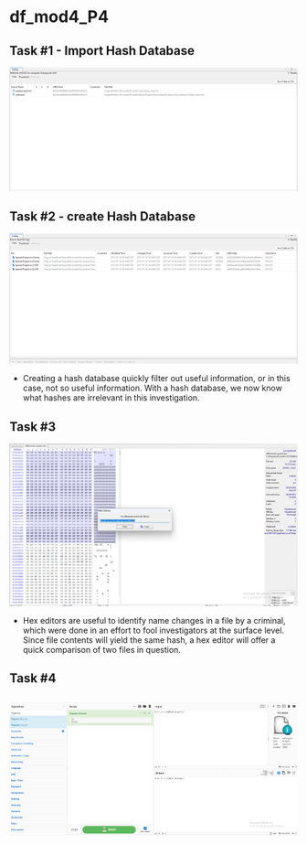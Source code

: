 # df_mod4_P4

## Task #1 - Import Hash Database
![Autopsy screenshot](image.png)

## Task #2 - create Hash Database
![Known bad files screenshot](image-2.png)
- Creating a hash database quickly filter out useful information, or in this case, not so useful information. With a hash database, we now know what hashes are irrelevant in this investigation.

## Task #3
![WinHex hash calculation](image-3.png)
- Hex editors are useful to identify name changes in a file by a criminal, which were done in an effort to fool investigators at the surface level. Since file contents will yield the same hash, a hex editor will offer a quick comparison of two files in question.

## Task #4
![Vigenère Decode screenshot](image-1.png)
- 